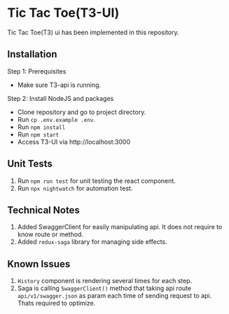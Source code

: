 # Tic Tac Toe(T3-UI)

Tic Tac Toe(T3) ui has been implemented in this repository.


## Installation

Step 1: Prerequisites

   * Make sure T3-api is running.

Step 2: Install NodeJS and packages

   * Clone repository and go to project directory.
   * Run `cp .env.example .env`.
   * Run `npm install`
   * Run `npm start`   
   * Access T3-UI via http://localhost:3000

## Unit Tests

1) Run `npm run test` for unit testing the react component.
2) Run `npx nightwatch` for automation test.

## Technical Notes

1) Added SwaggerClient for easily manipulating api. It does not require to know route or method.
2) Added `redux-saga` library for managing side effects.


## Known Issues

1) `History` component is rendering several times for each step.
2) Saga is calling `SwaggerClient()` method that taking api route `api/v1/swagger.json` as param each time of sending request to api. Thats required to optimize.
